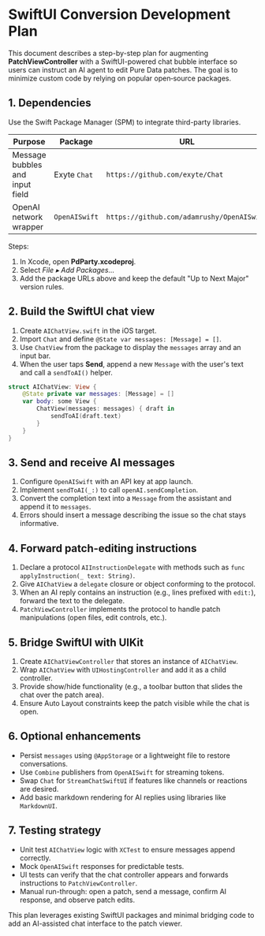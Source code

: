 # SwiftUI Conversion Development Plan

This document describes a step-by-step plan for augmenting **PatchViewController** with a SwiftUI-powered chat bubble interface so users can instruct an AI agent to edit Pure Data patches.  The goal is to minimize custom code by relying on popular open‑source packages.

## 1. Dependencies

Use the Swift Package Manager (SPM) to integrate third-party libraries.

| Purpose | Package | URL |
|---------|---------|-----|
| Message bubbles and input field | Exyte `Chat` | `https://github.com/exyte/Chat` |
| OpenAI network wrapper | `OpenAISwift` | `https://github.com/adamrushy/OpenAISwift` |

Steps:
1. In Xcode, open **PdParty.xcodeproj**.
2. Select *File ▸ Add Packages…*
3. Add the package URLs above and keep the default "Up to Next Major" version rules.

## 2. Build the SwiftUI chat view

1. Create `AIChatView.swift` in the iOS target.
2. Import `Chat` and define `@State var messages: [Message] = []`.
3. Use `ChatView` from the package to display the `messages` array and an input bar.
4. When the user taps **Send**, append a new `Message` with the user's text and call a `sendToAI()` helper.

```swift
struct AIChatView: View {
    @State private var messages: [Message] = []
    var body: some View {
        ChatView(messages: messages) { draft in
            sendToAI(draft.text)
        }
    }
}
```

## 3. Send and receive AI messages

1. Configure `OpenAISwift` with an API key at app launch.
2. Implement `sendToAI(_:)` to call `openAI.sendCompletion`.
3. Convert the completion text into a `Message` from the assistant and append it to `messages`.
4. Errors should insert a message describing the issue so the chat stays informative.

## 4. Forward patch-editing instructions

1. Declare a protocol `AIInstructionDelegate` with methods such as `func applyInstruction(_ text: String)`.
2. Give `AIChatView` a `delegate` closure or object conforming to the protocol.
3. When an AI reply contains an instruction (e.g., lines prefixed with `edit:`), forward the text to the delegate.
4. `PatchViewController` implements the protocol to handle patch manipulations (open files, edit controls, etc.).

## 5. Bridge SwiftUI with UIKit

1. Create `AIChatViewController` that stores an instance of `AIChatView`.
2. Wrap `AIChatView` with `UIHostingController` and add it as a child controller.
3. Provide show/hide functionality (e.g., a toolbar button that slides the chat over the patch area).
4. Ensure Auto Layout constraints keep the patch visible while the chat is open.

## 6. Optional enhancements

- Persist `messages` using `@AppStorage` or a lightweight file to restore conversations.
- Use `Combine` publishers from `OpenAISwift` for streaming tokens.
- Swap `Chat` for `StreamChatSwiftUI` if features like channels or reactions are desired.
- Add basic markdown rendering for AI replies using libraries like `MarkdownUI`.

## 7. Testing strategy

- Unit test `AIChatView` logic with `XCTest` to ensure messages append correctly.
- Mock `OpenAISwift` responses for predictable tests.
- UI tests can verify that the chat controller appears and forwards instructions to `PatchViewController`.
- Manual run-through: open a patch, send a message, confirm AI response, and observe patch edits.

This plan leverages existing SwiftUI packages and minimal bridging code to add an AI-assisted chat interface to the patch viewer.
